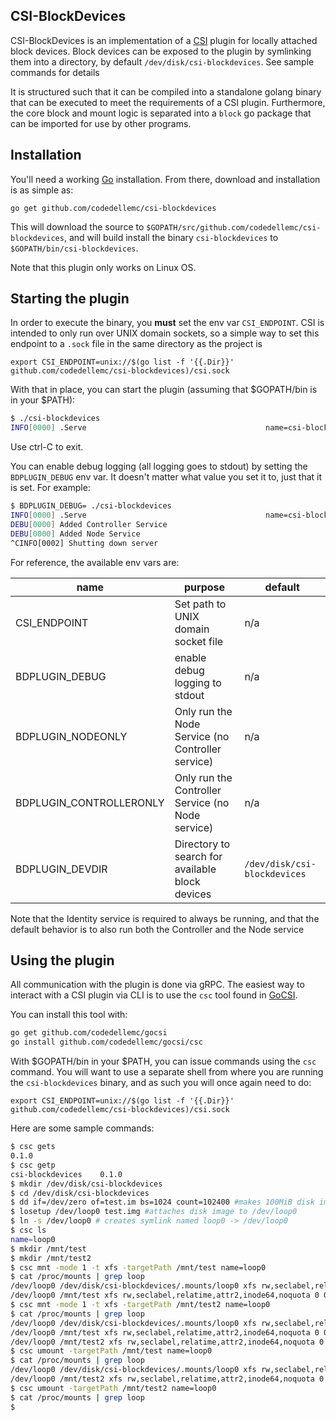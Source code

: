 CSI-BlockDevices
-------

CSI-BlockDevices is an implementation of a
[CSI](https://github.com/container-storage-interface) plugin for locally
attached block devices. Block devices can be exposed to the plugin by
symlinking them into a directory, by default `/dev/disk/csi-blockdevices`. See
sample commands for details

It is structured such that it can be compiled into a standalone golang binary
that can be executed to meet the requirements of a CSI plugin. Furthermore, the
core block and mount logic is separated into a `block` go package that can be
imported for use by other programs.

Installation
-------------

You'll need a working [Go](https://golang.org) installation. From there,
download and installation is as simple as:

`go get github.com/codedellemc/csi-blockdevices`

This will download the source to `$GOPATH/src/github.com/codedellemc/csi-blockdevices`,
and will build install the binary `csi-blockdevices` to `$GOPATH/bin/csi-blockdevices`.

Note that this plugin only works on Linux OS.

Starting the plugin
-------------------

In order to execute the binary, you **must** set the env var `CSI_ENDPOINT`. CSI
is intended to only run over UNIX domain sockets, so a simple way to set this
endpoint to a `.sock` file in the same directory as the project is

`export CSI_ENDPOINT=unix://$(go list -f '{{.Dir}}' github.com/codedellemc/csi-blockdevices)/csi.sock`

With that in place, you can start the plugin
(assuming that $GOPATH/bin is in your $PATH):

```sh
$ ./csi-blockdevices
INFO[0000] .Serve                                        name=csi-blockdevices
```

Use ctrl-C to exit.

You can enable debug logging (all logging goes to stdout) by setting the
`BDPLUGIN_DEBUG` env var. It doesn't matter what value you set it to, just that
it is set. For example:

```sh
$ BDPLUGIN_DEBUG= ./csi-blockdevices
INFO[0000] .Serve                                        name=csi-blockdevices
DEBU[0000] Added Controller Service
DEBU[0000] Added Node Service
^CINFO[0002] Shutting down server
```

For reference, the available env vars are:

| name | purpose | default |
| - | - | - |
| CSI_ENDPOINT | Set path to UNIX domain socket file | n/a |
| BDPLUGIN_DEBUG | enable debug logging to stdout | n/a |
| BDPLUGIN_NODEONLY | Only run the Node Service (no Controller service) | n/a |
| BDPLUGIN_CONTROLLERONLY | Only run the Controller Service (no Node service) | n/a |
| BDPLUGIN_DEVDIR | Directory to search for available block devices | `/dev/disk/csi-blockdevices` |

Note that the Identity service is required to always be running, and that the
default behavior is to also run both the Controller and the Node service

Using the plugin
----------------

All communication with the plugin is done via gRPC. The easiest way to interact
with a CSI plugin via CLI is to use the `csc` tool found in
[GoCSI](https://github.com/codedellemc/gocsi).

You can install this tool with:

```sh
go get github.com/codedellemc/gocsi
go install github.com/codedellemc/gocsi/csc
```

With $GOPATH/bin in your $PATH, you can issue commands using the `csc` command.
You will want to use a separate shell from where you are running the `csi-blockdevices`
binary, and as such you will once again need to do:

`export CSI_ENDPOINT=unix://$(go list -f '{{.Dir}}' github.com/codedellemc/csi-blockdevices)/csi.sock`

Here are some sample commands:

```sh
$ csc gets
0.1.0
$ csc getp
csi-blockdevices	0.1.0
$ mkdir /dev/disk/csi-blockdevices
$ cd /dev/disk/csi-blockdevices
$ dd if=/dev/zero of=test.im bs=1024 count=102400 #makes 100MiB disk image
$ losetup /dev/loop0 test.img #attaches disk image to /dev/loop0
$ ln -s /dev/loop0 # creates symlink named loop0 -> /dev/loop0
$ csc ls
name=loop0
$ mkdir /mnt/test
$ mkdir /mnt/test2
$ csc mnt -mode 1 -t xfs -targetPath /mnt/test name=loop0
$ cat /proc/mounts | grep loop
/dev/loop0 /dev/disk/csi-blockdevices/.mounts/loop0 xfs rw,seclabel,relatime,attr2,inode64,noquota 0 0
/dev/loop0 /mnt/test xfs rw,seclabel,relatime,attr2,inode64,noquota 0 0
$ csc mnt -mode 1 -t xfs -targetPath /mnt/test2 name=loop0
$ cat /proc/mounts | grep loop
/dev/loop0 /dev/disk/csi-blockdevices/.mounts/loop0 xfs rw,seclabel,relatime,attr2,inode64,noquota 0 0
/dev/loop0 /mnt/test xfs rw,seclabel,relatime,attr2,inode64,noquota 0 0
/dev/loop0 /mnt/test2 xfs rw,seclabel,relatime,attr2,inode64,noquota 0 0
$ csc umount -targetPath /mnt/test name=loop0
$ cat /proc/mounts | grep loop
/dev/loop0 /dev/disk/csi-blockdevices/.mounts/loop0 xfs rw,seclabel,relatime,attr2,inode64,noquota 0 0
/dev/loop0 /mnt/test2 xfs rw,seclabel,relatime,attr2,inode64,noquota 0 0
$ csc umount -targetPath /mnt/test2 name=loop0
$ cat /proc/mounts | grep loop
$
```
